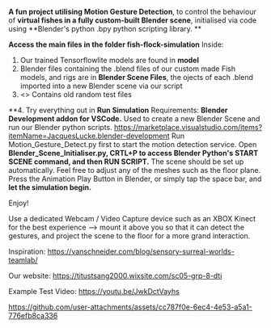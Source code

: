 **A fun project utilising Motion Gesture Detection**, to control the behaviour of **virtual fishes in a fully custom-built Blender scene**, initialised via code using **Blender's python .bpy python scripting library. **

**Access the main files in the folder fish-flock-simulation**
Inside:
1. Our trained Tensorflowlite models are found in **model**
2. Blender files containing the .blend files of our custom made Fish models, and rigs are in **Blender Scene Files**, the ojects of each .blend imported into a new Blender scene via our script
3. <<Miscelleanous>> Contains old random test files

**4. Try everything out in **Run Simulation**
Requirements:
**Blender Development addon for VSCode.** Used to create a new Blender Scene and run our Blender python scripts. https://marketplace.visualstudio.com/items?itemName=JacquesLucke.blender-development
Run Motion_Gesture_Detect.py first to start the motion detection service.
Open **Blender_Scene_Initialiser.py, CRTL+P to access Blender Python's START SCENE command, and then RUN SCRIPT.** The scene should be set up automatically. Feel free to adjust any of the meshes such as the floor plane.
Press the Animation Play Button in Blender, or simply tap the space bar, and **let the simulation begin.**

Enjoy!

Use a dedicated Webcam / Video Capture device such as an XBOX Kinect for the best experience --> mount it above you so that it can detect the gestures, and project the scene to the floor for a more grand interaction. 

Inspiration: https://vanschneider.com/blog/sensory-surreal-worlds-teamlab/

Our website:
https://titustsang2000.wixsite.com/sc05-grp-8-dti

Example Test Video:
https://youtu.be/JwkDctVayhs






https://github.com/user-attachments/assets/cc787f0e-6ec4-4e53-a5a1-776efb8ca336

